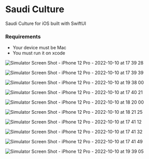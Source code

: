 # Saudi Culture
Saudi Culture for iOS built with SwiftUI


### Requirements
- Your device must be Mac 
- You must run it on xcode



![Simulator Screen Shot - iPhone 12 Pro - 2022-10-10 at 17 39 28](https://user-images.githubusercontent.com/42190049/194891736-ae1bb371-e3c2-4250-894d-012835e54d43.png)

![Simulator Screen Shot - iPhone 12 Pro - 2022-10-10 at 17 39 39](https://user-images.githubusercontent.com/42190049/194891784-e14fe977-a3e7-4325-a29d-fffad15ef894.png)



![Simulator Screen Shot - iPhone 12 Pro - 2022-10-10 at 19 38 00](https://user-images.githubusercontent.com/42190049/194914309-70d8c5ae-1bb3-4935-a8eb-8e175c602778.png)


![Simulator Screen Shot - iPhone 12 Pro - 2022-10-10 at 17 40 21](https://user-images.githubusercontent.com/42190049/194891931-b69a4502-405f-4108-a72d-b7a043798770.png)



![Simulator Screen Shot - iPhone 12 Pro - 2022-10-10 at 18 20 00](https://user-images.githubusercontent.com/42190049/194900406-958b84e8-3e3e-4a86-ac05-7795a036748a.png)

![Simulator Screen Shot - iPhone 12 Pro - 2022-10-10 at 18 21 25](https://user-images.githubusercontent.com/42190049/194900705-ed2b7229-c2b9-48b2-9671-3be00efa008c.png)




![Simulator Screen Shot - iPhone 12 Pro - 2022-10-10 at 17 41 12](https://user-images.githubusercontent.com/42190049/194892110-20ca7c70-267a-4710-bb06-35ee46fcd669.png)


![Simulator Screen Shot - iPhone 12 Pro - 2022-10-10 at 17 41 32](https://user-images.githubusercontent.com/42190049/194892177-f1c3a862-0828-4d04-94f7-6372ffb84026.png)


![Simulator Screen Shot - iPhone 12 Pro - 2022-10-10 at 17 41 49](https://user-images.githubusercontent.com/42190049/194892245-047dce86-2b63-4395-8fe1-8321b2b31654.png)


![Simulator Screen Shot - iPhone 12 Pro - 2022-10-10 at 19 39 05](https://user-images.githubusercontent.com/42190049/194914503-91909d5f-4442-4394-8f41-6728f467af9c.png)

